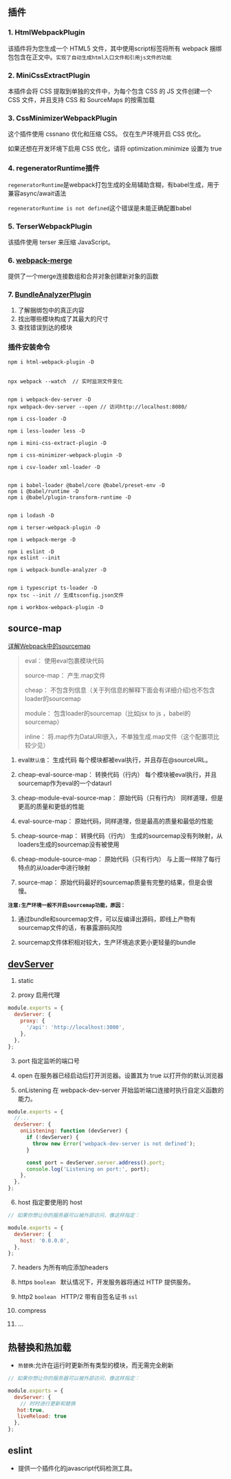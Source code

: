 ## 插件

### 1. HtmlWebpackPlugin

该插件将为您生成一个 HTML5 文件，其中使用script标签将所有 webpack 捆绑包包含在正文中。`实现了自动生成html入口文件和引用js文件的功能`


### 2. MiniCssExtractPlugin
本插件会将 CSS 提取到单独的文件中，为每个包含 CSS 的 JS 文件创建一个 CSS 文件，并且支持 CSS 和 SourceMaps 的按需加载

### 3. CssMinimizerWebpackPlugin

这个插件使用 cssnano 优化和压缩 CSS。
仅在生产环境开启 CSS 优化。

如果还想在开发环境下启用 CSS 优化，请将 optimization.minimize 设置为 true

### 4. regeneratorRuntime插件

`regeneratorRuntime`是webpack打包生成的全局辅助含糊，有babel生成，用于兼容async/await语法

`regeneratorRuntime is not defined`这个错误是未能正确配置babel

### 5. TerserWebpackPlugin

该插件使用 terser 来压缩 JavaScript。

### 6. [webpack-merge](https://www.npmjs.com/package/webpack-merge)

提供了一个merge连接数组和合并对象创建新对象的函数

### 7. [BundleAnalyzerPlugin](https://www.npmjs.com/package/webpack-bundle-analyzer) 

1. 了解捆绑包中的真正内容 
2. 找出哪些模块构成了其最大的尺寸 
3. 查找错误到达的模块

### 插件安装命令

```
npm i html-webpack-plugin -D


npx webpack --watch  // 实时监测文件变化


npm i webpack-dev-server -D
npx webpack-dev-server --open // 访问http://localhost:8080/

npm i css-loader -D

npm i less-loader less -D

npm i mini-css-extract-plugin -D

npm i css-minimizer-webpack-plugin -D

npm i csv-loader xml-loader -D


npm i babel-loader @babel/core @babel/preset-env -D
npm i @babel/runtime -D
npm i @babel/plugin-transform-runtime -D


npm i lodash -D

npm i terser-webpack-plugin -D

npm i webpack-merge -D

npm i eslint -D
npx eslint --init

npm i webpack-bundle-analyzer -D


npm i typescript ts-loader -D
npx tsc --init // 生成tsconfig.json文件

npm i workbox-webpack-plugin -D
```

## source-map
[详解Webpack中的sourcemap](https://segmentfault.com/a/1190000008315937)

> eval： 使用eval包裹模块代码
> 
> source-map： 产生.map文件
> 
> cheap： 不包含列信息（关于列信息的解释下面会有详细介绍)也不包含loader的sourcemap
> 
> module： 包含loader的sourcemap（比如jsx to js ，babel的sourcemap）
> 
> inline： 将.map作为DataURI嵌入，不单独生成.map文件（这个配置项比较少见）

1. eval`默认值`： 生成代码 每个模块都被eval执行，并且存在@sourceURL。

2. cheap-eval-source-map： 转换代码（行内） 每个模块被eval执行，并且sourcemap作为eval的一个dataurl

3. cheap-module-eval-source-map： 原始代码（只有行内） 同样道理，但是更高的质量和更低的性能

4. eval-source-map： 原始代码，同样道理，但是最高的质量和最低的性能

5. cheap-source-map： 转换代码（行内） 生成的sourcemap没有列映射，从loaders生成的sourcemap没有被使用

6. cheap-module-source-map： 原始代码（只有行内） 与上面一样除了每行特点的从loader中进行映射

7. source-map： 原始代码最好的sourcemap质量有完整的结果，但是会很慢。

**`注意:生产环境一般不开启sourcemap功能，原因：`**

1. 通过bundle和sourcemap文件，可以反编译出源码，即线上产物有sourcemap文件的话，有暴露源码风险

2. sourcemap文件体积相对较大，生产环境追求更小更轻量的bundle

## [devServer](https://webpack.docschina.org/configuration/dev-server/)

1. static

2. proxy 启用代理

```javascript
module.exports = {
  devServer: {
    proxy: {
      '/api': 'http://localhost:3000',
    },
  },
};
```

3. port 指定监听的端口号

4. open 在服务器已经启动后打开浏览器。设置其为 true 以打开你的默认浏览器

5. onListening 在 webpack-dev-server 开始监听端口连接时执行自定义函数的能力。

```javascript
module.exports = {
  //...
  devServer: {
    onListening: function (devServer) {
      if (!devServer) {
        throw new Error('webpack-dev-server is not defined');
      }

      const port = devServer.server.address().port;
      console.log('Listening on port:', port);
    },
  },
};
```

6. host 指定要使用的 host

```javascript
// 如果你想让你的服务器可以被外部访问，像这样指定：

module.exports = {
  devServer: {
    host: '0.0.0.0',
  },
};
```

7. headers 为所有响应添加headers

8. https `boolean ` 默认情况下，开发服务器将通过 HTTP 提供服务。

9. http2 `boolean ` HTTP/2 带有自签名证书 `ssl`

10. compress

11. ...

## 热替换和热加载

- `热替换`:允许在运行时更新所有类型的模块，而无需完全刷新


```javascript
// 如果你想让你的服务器可以被外部访问，像这样指定：

module.exports = {
  devServer: {
    // 时时进行更新和替换
   hot:true,
   liveReload: true
  },
};
```

## eslint

- 提供一个插件化的javascript代码检测工具。






